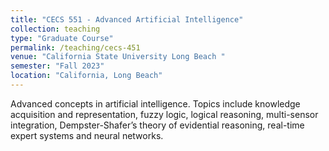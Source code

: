 ```yaml
---
title: "CECS 551 - Advanced Artificial Intelligence"
collection: teaching
type: "Graduate Course"
permalink: /teaching/cecs-451
venue: "California State University Long Beach "
semester: "Fall 2023"
location: "California, Long Beach"
---
```


Advanced concepts in artificial intelligence. Topics include knowledge acquisition and representation, fuzzy logic, logical reasoning, multi-sensor integration, Dempster-Shafer’s theory of evidential reasoning, real-time expert systems and neural networks.
